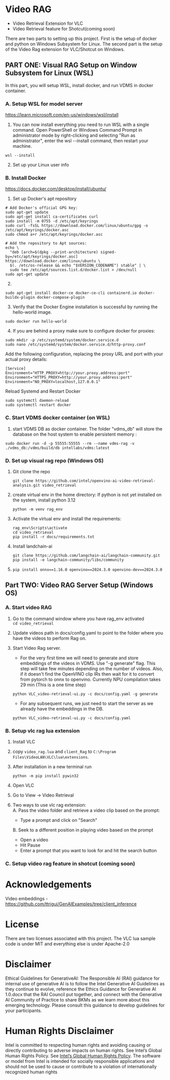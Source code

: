 # Video RAG 
 - Video Retrieval Extension for VLC
 - Video Retrieval feature for Shotcut(coming soon)

There are two parts to setting up this project. First is the setup of docker and python on Windows Subsystem for Linux. The second part is the setup of the Video Rag extension for VLC/Shotcut on Windows.

## PART ONE: Visual RAG Setup on Window Subsystem for Linux (WSL)
In this part, you will setup WSL, install docker, and run VDMS in docker container.


### A. Setup WSL for model server
https://learn.microsoft.com/en-us/windows/wsl/install

1. You can now install everything you need to run WSL with a single command. Open PowerShell or Windows Command Prompt in administrator mode by right-clicking and selecting "Run as administrator", enter the wsl --install command, then restart your machine.
```
wsl --install
```
2. Set up your Linux user info

### B. Install Docker
https://docs.docker.com/desktop/install/ubuntu/

1. Set up Docker's apt repository
```
# Add Docker's official GPG key:
sudo apt-get update
sudo apt-get install ca-certificates curl
sudo install -m 0755 -d /etc/apt/keyrings
sudo curl -fsSL https://download.docker.com/linux/ubuntu/gpg -o /etc/apt/keyrings/docker.asc
sudo chmod a+r /etc/apt/keyrings/docker.asc

# Add the repository to Apt sources:
echo \
  "deb [arch=$(dpkg --print-architecture) signed-by=/etc/apt/keyrings/docker.asc] https://download.docker.com/linux/ubuntu \
  $(. /etc/os-release && echo "$VERSION_CODENAME") stable" | \
  sudo tee /etc/apt/sources.list.d/docker.list > /dev/null
sudo apt-get update
```
2.
```
sudo apt-get install docker-ce docker-ce-cli containerd.io docker-buildx-plugin docker-compose-plugin
```

3. Verify that the Docker Engine installation is successful by running the hello-world image.
```
sudo docker run hello-world
```
4. If you are behind a proxy make sure to configure docker for proxies:
 ```
 sudo mkdir -p /etc/systemd/system/docker.service.d
 sudo nano /etc/systemd/system/docker.service.d/http-proxy.conf
 ```
 Add the following configuration, replacing the proxy URL and port with your actual proxy details:
```
[Service]
Environment="HTTP_PROXY=http://your.proxy.address:port"
Environment="HTTPS_PROXY=http://your.proxy.address:port"
Environment="NO_PROXY=localhost,127.0.0.1"
```
Reload Systemd and Restart Docker
```
sudo systemctl daemon-reload
sudo systemctl restart docker
```

### C. Start VDMS docker container (on WSL)
1. start VDMS DB as docker container. The folder "vdms_db" will store the database on the host system to enable persistent memory : 
  ```
  sudo docker run -d -p 55555:55555 --rm --name vdms-rag -v ./vdms_db:/vdms/build/db intellabs/vdms:latest
  ```

### D. Set up visual rag repo (Windows OS)
1. Git clone the repo 
	```
	git clone https://github.com/intel/openvino-ai-video-retrieval-analysis.git video_retrieval
	```

2. create virtual env in the home directory:
   If python is not yet installed on the system, install python 3.12
   ```
   python -m venv rag_env
   ```
3. Activate the virtual env and install the requirements:
   ```
   rag_env\Scripts\activate
   cd video_retrieval
   pip install -r docs/requirements.txt
   ```
4. Install landchain-ai
   ```
   git clone https://github.com/langchain-ai/langchain-community.git
   pip install -e langchain-community/libs/community
   ```
5. ```
   pip install onnx==1.16.0 openvino==2024.3.0 openvino-dev==2024.3.0
   ```


## Part TWO: Video RAG Server Setup (Windows OS)

### A. Start video RAG 
1. Go to the command window where you have rag_env activated <br>
	`cd video_retrieval`
	
2. Update videos path in docs/config.yaml to point to the folder where you have the videos to perform Rag on. 

3. Start Video Rag server. 
   - For the very first time we will need to generate and store embeddings of the videos in VDMS. Use "-g generate" flag. This step will take few minutes depending on the number of videos. Also, if it doesn't find the OpenVINO clip IRs then wait for it to convert from pytorch to onnx to openvino. Currently NPU compilation takes 29 min (This is a one time step) <br>

    ```
    python VLC_video-retrieval-ui.py -c docs/config.yaml -g generate 
    ``` 
   - For any subsequent runs, we just need to start the server as we already have the embeddings in the DB. <br>
    ```
    python VLC_video-retrieval-ui.py -c docs/config.yaml
    ```
### B. Setup vlc rag lua extension 
1. Install VLC
2. copy `video_rag.lua` and `client_Rag` to `C:\Program Files\VideoLAN\VLC\lua\extensions`. 
3. After installation in a new terminal run 
	```
   python -m pip install pywin32
   ```
	
4. Open VLC

5. Go to View -> Video Retrieval

6. Two ways to use vlc rag extension: <br>
   A. Pass the video folder and retrieve a video clip based on the prompt: <br>
    - Type a prompt and click on "Search" <br>
	
	
	
   B. Seek to a different position in playing video based on the prompt <br>
    - Open a video <br>
	- Hit Pause <br>
   - Enter a prompt that you want to look for and hit the search button <br>

### C. Setup video rag feature in shotcut (coming soon)

# Acknowledgements
Video embeddings - https://github.com/ttrigui/GenAIExamples/tree/client_inference


# License
There are two licenses associated with this project. 
The VLC lua sample code is under MIT and everything else is under Apache-2.0


# Disclaimer
Ethical Guidelines for GenerativeAI: The Responsible AI (RAI) guidance for internal use of generative AI is to follow the Intel Generative AI Guidelines as they continue to evolve, reference the  Ethics Guidance for Generative AI 1.0.docx that the RAI Council put together, and connect with the Generative AI Community of Practice to share BKMs as we learn more about this emerging technology. Please consult this guidance to develop guidelines for your participants.

# Human Rights Disclaimer
Intel is committed to respecting human rights and avoiding causing or directly contributing to adverse impacts on human rights. See Intel’s Global Human Rights Policy. See [Intel’s Global Human Rights Policy](https://www.intel.com/content/www/us/en/policy/policy-human-rights.html). The software or model from Intel is intended for socially responsible applications and should not be used to cause or contribute to a violation of internationally recognized human rights
  





